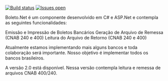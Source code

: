 [![Build status](https://ci.appveyor.com/api/projects/status/tu0uy49drensdlxe?svg=true)](https://ci.appveyor.com/project/carloscds/boletonet)
[![Issues open](http://img.shields.io/github/issues/boletonet/boletonet.svg)](https://huboard.com/boletonet/boletonet)

Boleto.Net é um componente desenvolvido em C# e ASP.Net e contempla as seguintes funcionalidades:

Emissão e Impressão de Boletos Bancários
Geração de Arquivo de Remessa (CNAB 240 e 400)
Leitura do Arquivo de Retorno (CNAB 240 e 400)

Atualmente estamos implementando mais alguns bancos e toda colaboração será importante. Nosso objetivo é implementar todos os bancos brasileiros.

A versão 2.0 está disponível. Nessa versão contempla leitura e remessa de arquivos CNAB 400/240.
